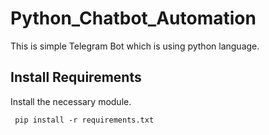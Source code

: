 # Python_Chatbot_Automation

This is simple Telegram Bot which is using python language.

 ## Install Requirements
 Install the necessary module.
 
 ```
  pip install -r requirements.txt
  
  ```
 
